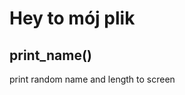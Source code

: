 **Hey to mój plik**
===================


print_name()
------------
print random name and length to screen